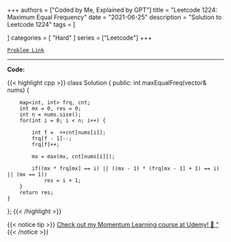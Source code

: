 
+++
authors = ["Coded by Me, Explained by GPT"]
title = "Leetcode 1224: Maximum Equal Frequency"
date = "2021-06-25"
description = "Solution to Leetcode 1224"
tags = [
    
]
categories = [
    "Hard"
]
series = ["Leetcode"]
+++



[`Problem Link`](https://leetcode.com/problems/maximum-equal-frequency/description/)

---

**Code:**

{{< highlight cpp >}}
class Solution {
public:
    int maxEqualFreq(vector<int>& nums) {
        
        map<int, int> frq, cnt;
        int mx = 0, res = 0;
        int n = nums.size();
        for(int i = 0; i < n; i++) {
            
            int f =  ++cnt[nums[i]];
            frq[f - 1]--;
            frq[f]++;
            
            mx = max(mx, cnt[nums[i]]);
            
            if((mx * frq[mx] == i) || ((mx - 1) * (frq[mx - 1] + 1) == i) || (mx == 1))
                res = i + 1;
        }
        return res;
    }
};
{{< /highlight >}}



{{< notice tip >}}
[Check out my Momentum Learning course at Udemy! 🚀 "](https://www.udemy.com/course/blind-75-the-data-structures-and-algorithms-essentials/)
{{< /notice >}}

